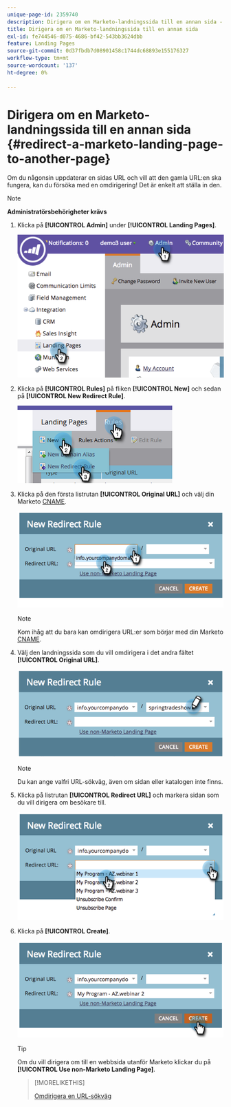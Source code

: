 ```yaml
---
unique-page-id: 2359740
description: Dirigera om en Marketo-landningssida till en annan sida - Marketo Docs - Produktdokumentation
title: Dirigera om en Marketo-landningssida till en annan sida
exl-id: fe744546-d075-4686-bf42-543bb3624dbb
feature: Landing Pages
source-git-commit: 0d37fbdb7d08901458c1744dc68893e155176327
workflow-type: tm+mt
source-wordcount: '137'
ht-degree: 0%

---
```


# Dirigera om en Marketo-landningssida till en annan sida {#redirect-a-marketo-landing-page-to-another-page}

Om du någonsin uppdaterar en sidas URL och vill att den gamla URL:en ska fungera, kan du försöka med en omdirigering! Det är enkelt att ställa in den.

>[!NOTE]
>
>**Administratörsbehörigheter krävs**

1. Klicka på **[!UICONTROL Admin]** under **[!UICONTROL Landing Pages]**.

   ![](assets/image2014-9-25-15-3a43-3a39.png)

1. Klicka på **[!UICONTROL Rules]** på fliken **[!UICONTROL New]** och sedan på **[!UICONTROL New Redirect Rule]**.

   ![](assets/two-1.png)

1. Klicka på den första listrutan **[!UICONTROL Original URL]** och välj din Marketo [CNAME](/help/marketo/product-docs/demand-generation/landing-pages/landing-page-actions/customize-your-landing-page-urls-with-a-cname.md).

   ![](assets/image2014-9-25-15-3a46-3a20.png)

   >[!NOTE]
   >
   >Kom ihåg att du bara kan omdirigera URL:er som börjar med din Marketo [CNAME](/help/marketo/product-docs/demand-generation/landing-pages/landing-page-actions/customize-your-landing-page-urls-with-a-cname.md).

1. Välj den landningssida som du vill omdirigera i det andra fältet **[!UICONTROL Original URL]**.

   ![](assets/image2014-9-25-15-3a47-3a20.png)

   >[!NOTE]
   >
   >Du kan ange valfri URL-sökväg, även om sidan eller katalogen inte finns.

1. Klicka på listrutan **[!UICONTROL Redirect URL]** och markera sidan som du vill dirigera om besökare till.

   ![](assets/image2014-9-25-15-3a47-3a53.png)

1. Klicka på **[!UICONTROL Create]**.

   ![](assets/image2014-9-25-15-3a48-3a5.png)

   >[!TIP]
   >
   >Om du vill dirigera om till en webbsida utanför Marketo klickar du på **[!UICONTROL Use non-Marketo Landing Page]**.

   >[!MORELIKETHIS]
   >
   >[Omdirigera en URL-sökväg](/help/marketo/product-docs/demand-generation/landing-pages/personalizing-landing-pages/redirect-a-url-path.md)
